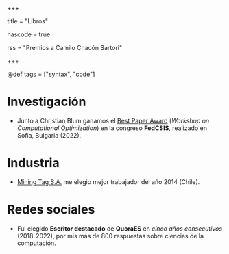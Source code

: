+++

title = "Libros"

hascode = true

rss = "Premios a Camilo Chacón Sartori"

+++

@def tags = ["syntax", "code"]

# Investigación

* Junto a Christian Blum ganamos el [Best Paper Award](https://www.iiia.csic.es/en-us/news-events/page/?news_id=305) (*Workshop on Computational Optimization*) en la congreso **FedCSIS**, realizado en Sofia, Bulgaria (2022).

# Industria

* [Mining Tag S.A.](https://www.miningtag.com/en) me elegio mejor trabajador del año 2014 (Chile).

# Redes sociales

* Fui elegido **Escritor destacado** de **QuoraES** en *cinco años consecutivos* (2018-2022), por mis más de 800 respuestas sobre ciencias de la computación.
